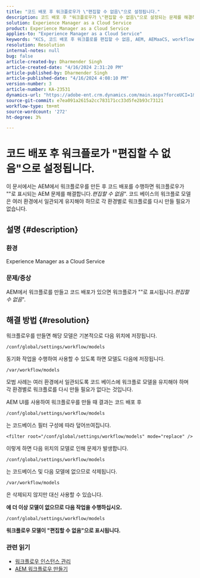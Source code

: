 ```yaml
---
title: "코드 배포 후 워크플로우가 \"편집할 수 없음\"으로 설정됩니다."
description: 코드 배포 후 "워크플로우가 \"편집할 수 없음\"으로 설정되는 문제를 해결하는 방법에 대해 알아봅니다. 코드 베이스에 있는 워크플로우 모델을 mort에서 일관되게 유지"
solution: Experience Manager as a Cloud Service
product: Experience Manager as a Cloud Service
applies-to: "Experience Manager as a Cloud Service"
keywords: "KCS, 코드 배포 후 워크플로를 편집할 수 없음, AEM, AEMaaCS, workflow"
resolution: Resolution
internal-notes: null
bug: false
article-created-by: Dharmender Singh
article-created-date: "4/16/2024 2:31:20 PM"
article-published-by: Dharmender Singh
article-published-date: "4/16/2024 4:08:10 PM"
version-number: 3
article-number: KA-23531
dynamics-url: "https://adobe-ent.crm.dynamics.com/main.aspx?forceUCI=1&pagetype=entityrecord&etn=knowledgearticle&id=3bbe37fa-fdfb-ee11-a1fe-0022480a40c2"
source-git-commit: e7ea091a2615a2cc783171cc33d5fe2b93c73121
workflow-type: tm+mt
source-wordcount: '272'
ht-degree: 3%

---
```


# 코드 배포 후 워크플로가 &quot;편집할 수 없음&quot;으로 설정됩니다.


이 문서에서는 AEM에서 워크플로우를 만든 후 코드 배포를 수행하면 워크플로우가 &quot;&quot;로 표시되는 AEM 문제를 해결합니다.*편집할 수 없음*&quot;. 코드 베이스의 워크플로 모델은 여러 환경에서 일관되게 유지해야 하므로 각 환경별로 워크플로를 다시 만들 필요가 없습니다.

## 설명 {#description}


### 환경

Experience Manager as a Cloud Service

### 문제/증상

AEM에서 워크플로를 만들고 코드 배포가 있으면 워크플로가 &quot;&quot;로 표시됩니다.*편집할 수 없음*&quot;.


## 해결 방법 {#resolution}


워크플로우를 만들면 해당 모델은 기본적으로 다음 위치에 저장됩니다.


```
/conf/global/settings/workflow/models
```


동기화 작업을 수행하여 사용할 수 있도록 하면 모델도 다음에 저장됩니다.


```
/var/workflow/models
```


모범 사례는 여러 환경에서 일관되도록 코드 베이스에 워크플로 모델을 유지해야 하며 각 환경별로 워크플로를 다시 만들 필요가 없다는 것입니다.

AEM UI를 사용하여 워크플로우를 만들 때 결과는 코드 배포 후


```
/conf/global/settings/workflow/models
```


는 코드베이스 필터 구성에 따라 덮어쓰여집니다.


```
<filter root="/conf/global/settings/workflow/models" mode="replace" />
```


이렇게 하면 다음 위치의 모델로 인해 문제가 발생합니다.


```
/conf/global/settings/workflow/models
```


는 코드베이스 및 다음 모델에 없으므로 삭제됩니다.


```
/var/workflow/models
```


은 삭제되지 않지만 대신 사용할 수 있습니다.

<b>에 더 이상 모델이 없으므로 다음 작업을 수행하십시오.</b>


```
/conf/global/settings/workflow/models
```


<b>워크플로우 모델이 &quot;편집할 수 없음&quot;으로 표시됩니다.</b>

### <b>관련 읽기</b>

- [워크플로우 인스턴스 관리](https://experienceleague.adobe.com/en/docs/experience-manager-cloud-service/content/sites/administering/workflows-administering)
- [AEM 워크플로우 만들기](https://experienceleague.adobe.com/docs/experience-manager-learn/cloud-service/forms/create-aem-workflow/create-workflow.html?lang=en)

